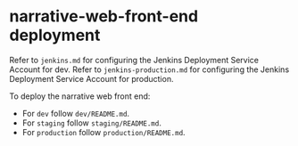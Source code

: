 # narrative-web-front-end deployment

Refer to `jenkins.md` for configuring the Jenkins Deployment Service Account for dev.
Refer to `jenkins-production.md` for configuring the Jenkins Deployment Service Account for production.

To deploy the narrative web front end:

- For `dev` follow `dev/README.md`.
- For `staging` follow `staging/README.md`.
- For `production` follow `production/README.md`.
